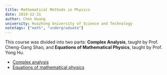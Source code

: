 ```yaml
---
title: Mathematical Methods in Physics
date: 2019-12-31
author: Chen Huang
university: Huazhong University of Science and Technology
notetags: ["math", "undergraduate"]
---
```


This course was divided into two parts: **Complex Analysis**, taught by Prof. Cheng-Gang Shao, and **Equations of Mathematical Physics**, taught by Prof. Yong Hu.

- [Complex analysis](mathematical-methods-in-physics/pdf/review-complex-analysis.pdf)
- [Equations of mathematical physics](mathematical-methods-in-physics/pdf/equations-of-mathematical-physics.pdf)
